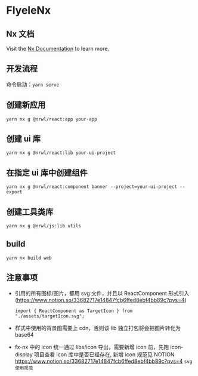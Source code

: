 # FlyeleNx

## Nx 文档

Visit the [Nx Documentation](https://nx.dev) to learn more.

## 开发流程

命令启动：`yarn serve`

## 创建新应用

`yarn nx g @nrwl/react:app your-app`

## 创建 ui 库

`yarn nx g @nrwl/react:lib your-ui-project`

## 在指定 ui 库中创建组件

```
yarn nx g @nrwl/react:component banner --project=your-ui-project --export
```

## 创建工具类库

`yarn nx g @nrwl/js:lib utils`

## build

```
yarn nx build web
```

## 注意事项

- 引用的所有图标/图片，都用 svg 文件，并且以 ReactComponent 形式引入(https://www.notion.so/33682717e14847fcb6ffed8ebf4bb89c?pvs=4)

  ```
  import { ReactComponent as TargetIcon } from "./assets/targetIcon.svg";
  ```

- 样式中使用的背景图需要上 cdn，否则该 lib 独立打包将会把图片转化为 base64

- fx-nx 中的 icon 统一通过 libs/icon 导出，需要新增 icon 前，先跑 icon-display 项目查看 icon 库中是否已经存在, 新增 icon 规范见 NOTION https://www.notion.so/33682717e14847fcb6ffed8ebf4bb89c?pvs=4 `svg 使用规范`
